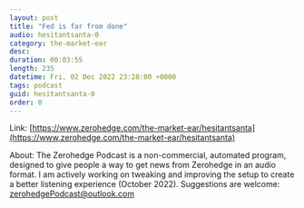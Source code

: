 ```yaml
---
layout: post
title: "Fed is far from done"
audio: hesitantsanta-0
category: the-market-ear
desc: 
duration: 00:03:55
length: 235
datetime: Fri, 02 Dec 2022 23:28:00 +0000
tags: podcast
guid: hesitantsanta-0
order: 0
---
```



Link: [https://www.zerohedge.com/the-market-ear/hesitantsanta](https://www.zerohedge.com/the-market-ear/hesitantsanta)

About: The Zerohedge Podcast is a non-commercial, automated program, designed to give people a way to get news from Zerohedge in an audio format.  I am actively working on tweaking and improving the setup to create a better listening experience (October 2022).  Suggestions are welcome: [zerohedgePodcast@outlook.com](mailto:zerohedgePodcast@outlook.com)